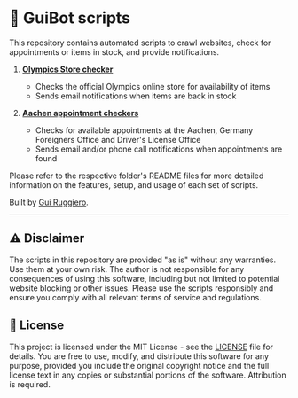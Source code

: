 # 🤖 GuiBot scripts

This repository contains automated scripts to crawl websites, check for appointments or items in stock, and provide notifications.

1. **[Olympics Store checker](./olympics-store-checker/)**
   - Checks the official Olympics online store for availability of items
   - Sends email notifications when items are back in stock

2. **[Aachen appointment checkers](./aachen-appointment-checkers/)**
   - Checks for available appointments at the Aachen, Germany Foreigners Office and Driver's License Office
   - Sends email and/or phone call notifications when appointments are found

Please refer to the respective folder's README files for more detailed information on the features, setup, and usage of each set of scripts.

Built by [Gui Ruggiero](https://guiruggiero.com/).

---

## ⚠️ Disclaimer

The scripts in this repository are provided "as is" without any warranties. Use them at your own risk. The author is not responsible for any consequences of using this software, including but not limited to potential website blocking or other issues. Please use the scripts responsibly and ensure you comply with all relevant terms of service and regulations.

## 📄 License

This project is licensed under the MIT License - see the [LICENSE](LICENSE) file for details. You are free to use, modify, and distribute this software for any purpose, provided you include the original copyright notice and the full license text in any copies or substantial portions of the software. Attribution is required.